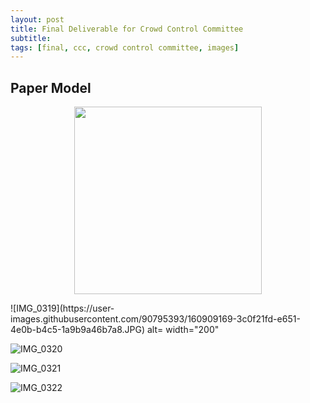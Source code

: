```yaml
---
layout: post
title: Final Deliverable for Crowd Control Committee
subtitle: 
tags: [final, ccc, crowd control committee, images]
---
```


## Paper  Model
<p align="center">
  <img 
    width="300"
    height="300"
    src="https://picsum.photos/300/300"
  >
</p>
![IMG_0319](https://user-images.githubusercontent.com/90795393/160909169-3c0f21fd-e651-4e0b-b4c5-1a9b9a46b7a8.JPG) alt= width="200"

![IMG_0320](https://user-images.githubusercontent.com/90795393/160909179-26d7530e-ea1b-4dcf-8313-1b4bffa14f2e.JPG)

![IMG_0321](https://user-images.githubusercontent.com/90795393/160909191-87b29674-8cda-4042-9d49-c60002365f08.JPG)

![IMG_0322](https://user-images.githubusercontent.com/90795393/160909201-ea371e4d-877f-479d-a31a-29f0a9a35e36.JPG)

